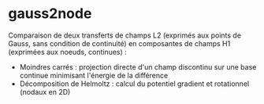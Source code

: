 # gauss2node
Comparaison de deux transferts de champs L2 (exprimés aux points de Gauss, sans condition de continuité) en composantes de champs H1 (exprimées aux noeuds, continues) :
- Moindres carrés : projection directe d'un champ discontinu sur une base continue minimisant l'énergie de la différence
- Décomposition de Helmoltz : calcul du potentiel gradient et rotationnel (nodaux en 2D)
